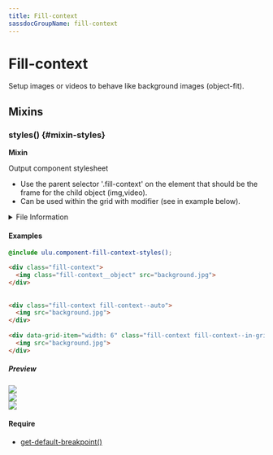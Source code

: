 ```yaml
---
title: Fill-context
sassdocGroupName: fill-context
---
```



# Fill-context

<div class="type-large">

Setup images or videos to behave like background images (object-fit).

</div>



## Mixins




<div class="sassdoc-item-header">

###  styles() {#mixin-styles}

  <div class="sassdoc-item-header__labels">
    <span class="tag tag--primary"><strong>Mixin</strong></span>
  </div>

</div>

  

Output component stylesheet
- Use the parent selector '.fill-context' on the element that should be the 
  frame for the child object (img,video).  
- Can be used within the grid with modifier (see in example below).
    
    


<details>
  <summary>File Information</summary>
  
- **File:** _fill-context.scss
- **Group:** fill-context
- **Type:** mixin
- **Lines (comments):** 10-28
- **Lines (code):** 30-62

</details>

    

#### Examples

      


``` scss
@include ulu.component-fill-context-styles();
```
  



      

      


``` html
<div class="fill-context">
  <img class="fill-context__object" src="background.jpg">
</div>
 
 
<div class="fill-context fill-context--auto">
  <img src="background.jpg">
</div>
 
<div data-grid-item="width: 6" class="fill-context fill-context--in-grid fill-context--contain">
  <img src="background.jpg">
</div>
```
  


##### Preview

<div>
<div class="fill-context">
  <img class="fill-context__object" src="background.jpg">
</div>
 
 
<div class="fill-context fill-context--auto">
  <img src="background.jpg">
</div>
 
<div data-grid-item="width: 6" class="fill-context fill-context--in-grid fill-context--contain">
  <img src="background.jpg">
</div>
</div>

    

      

#### Require

- [get-default-breakpoint()](/sass/components/data-grid/#function-get-default-breakpoint)
  
  
  